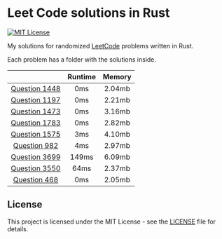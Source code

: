 # Leet Code solutions in Rust

[![MIT License](https://img.shields.io/badge/License-MIT-green.svg)](https://choosealicense.com/licenses/mit/)

My solutions for randomized [LeetCode](https://leetcode.com/problemset/) problems written in Rust.

Each problem has a folder with the solutions inside.

|                                             | Runtime | Memory |
|:-------------------------------------------:|:-------:|:------:|
| [Question 1448](./question_1448/src/lib.rs) |   0ms   | 2.04mb |
| [Question 1197](./question_1197/src/lib.rs) |   0ms   | 2.21mb |
| [Question 1473](./question_1473/src/lib.rs) |   0ms   | 3.16mb |
| [Question 1783](./question_1783/src/lib.rs) |   0ms   | 2.82mb |
| [Question 1575](./question_1575/src/lib.rs) |   3ms   | 4.10mb |
|  [Question 982](./question_982/src/lib.rs)  |   4ms   | 2.97mb |
| [Question 3699](./question_3699/src/lib.rs) |  149ms  | 6.09mb |
| [Question 3550](./question_3550/src/lib.rs) |  64ms   | 2.37mb |
|  [Question 468](./question_468/src/lib.rs)  |   0ms   | 2.05mb |

## License

This project is licensed under the MIT License - see the [LICENSE](./LICENSE) file for details.
